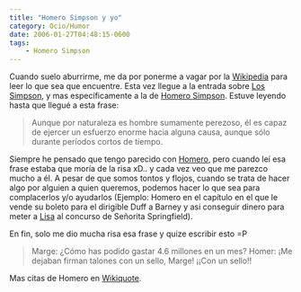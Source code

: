 ```yaml
---
title: "Homero Simpson y yo"
category: Ocio/Humor
date: 2006-01-27T04:48:15-0600
tags:
    - Homero Simpson
---
```


Cuando suelo aburrirme, me da por ponerme a vagar por la [Wikipedia](http://es.wikipedia.org) para leer lo que sea que encuentre. Esta vez llegue a la entrada sobre [Los Simpson](http://es.wikipedia.org/wiki/The_Simpsons), y mas específicamente a la de [Homero Simpson](http://es.wikipedia.org/wiki/Homer_Simpson). Estuve leyendo hasta que llegué a esta frase:

> Aunque por naturaleza es hombre sumamente perezoso, él es capaz de ejercer un esfuerzo enorme hacia alguna causa, aunque sólo durante períodos cortos de tiempo.
>

Siempre he pensado que tengo parecido con [Homero](http://es.wikipedia.org/wiki/Homer_Simpson), pero cuando leí esa frase estaba que moría de la risa xD.. y cada vez veo que me parezco mucho a él. A pesar de que somos tontos y flojos, cuando se trata de hacer algo por alguien a quien queremos, podemos hacer lo que sea para complacerlos y/o ayudarlos (Ejemplo: Homero en el capítulo en el que le vende su boleto para el dirigible Duff a Barney y asi conseguir dinero para meter a [Lisa](http://es.wikipedia.org/wiki/Lisa_Simpson) al concurso de Señorita Springfield).

En fin, solo me dio mucha risa esa frase y quize escribir esto =P

> Marge: ¿Cómo has podido gastar 4.6 millones en un mes? Homer: ¡Me dejaban firman talones con un sello, Marge! ¡¡Con un sello!!
>

Mas citas de Homero en [Wikiquote](http://es.wikiquote.org/wiki/Homer_Simpson).